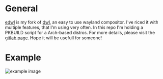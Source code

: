 # General
[edwl](https://gitlab.com/necrosis/edwl) is my fork of [dwl](https://github.com/djpohly/dwl), an easy to use wayland compositor.
I've riced it with multiple features, that I'm using very often. In this repo I'm holding a PKBUILD script for a Arch-based distros.
For more details, please visit the [gitlab page](https://gitlab.com/necrosis/edwl). Hope it will be usefull for someone!

# Example
![example image](https://gitlab.com/necrosis/edwl/-/raw/main/example.jpg)
